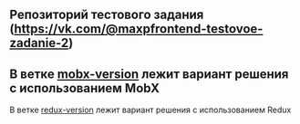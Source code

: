 ## Репозиторий тестового задания (https://vk.com/@maxpfrontend-testovoe-zadanie-2)

В ветке [mobx-version](https://github.com/Chicloon/react-test/tree/mobx-version) лежит вариант решения с использованием MobX
---
В ветке [redux-version](https://github.com/Chicloon/react-test/tree/redux-version) лежит вариант решения с использованием Redux
